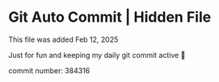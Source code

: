 # Git Auto Commit | Hidden File

This file was added Feb 12, 2025

Just for fun and keeping my daily git commit active 🤪

commit number: 384316
